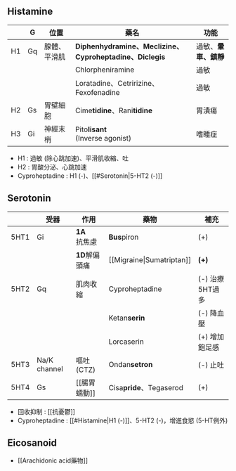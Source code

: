 ## Histamine
|    | G  | 位置         | 藥名                                  | 功能             |
|----|----|--------------|---------------------------------------|------------------|
| H1 | Gq | 腺體、平滑肌 | **Diphenhydramine、Meclizine、Cyproheptadine、Diclegis**| 過敏、**暈車、鎮靜** |
|    |    |              | Chlorpheniramine                      | 過敏             |
|    |    |              | Loratadine、Cetririzine、Fexofenadine | 過敏             |
| H2 | Gs | 胃壁細胞     | Cime**tidine**、Rani**tidine**                | 胃潰瘍           |
| H3 | Gi | 神經末梢     | Pito**lisant** <br>(Inverse agonist)                | 嗜睡症           |
- H1 : 過敏 (除心跳加速)、平滑肌收縮、吐
- H2 : 胃酸分泌、心跳加速
- Cyproheptadine : H1 (-)、[[#Serotonin|5-HT2 (-)]]
## Serotonin
|      | 受器         | 作用       | 藥物           | 補充            |
|------|--------------|------------|----------------|-----------------|
| 5HT1 | Gi           | **1A**<br>抗焦慮   | **Bus**piron       | (+)             |
|      |              | **1D**解偏頭痛 | [[Migraine\|Sumatriptan]]    | **(+)**             |
| 5HT2 | Gq           | 肌肉收縮   | Cyproheptadine | (-) 治療5HT過多 |
|      |              |           | Ketan**serin**      | (-) 降血壓      |
|      |              |           | Lorcaserin      | (+) 增加飽足感  |
| 5HT3 | Na/K channel | 嘔吐(CTZ)  | Ondan**setron**    | (-) 止吐        |
| 5HT4 | Gs           | [[腸胃蠕動]]   | Cisa**pride**、Tegaserod      | (+)             |
- 回收抑制 : [[抗憂鬱]]
- Cyproheptadine : [[#Histamine|H1 (-)]]、5-HT2 (-)，增進食慾 (5-HT例外)
## Eicosanoid
- [[Arachidonic acid藥物]]
